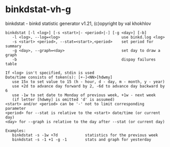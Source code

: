 # binkdstat-vh-g
binkdstat - binkd statistic generator v1.21, (c)opyright by val khokhlov

    binkdstat [-l <log>] [-s <start>|- <period>|-] [-g <day>] [-b]
       -l <log>, --log=<log>                           use binkd.log <log>
       -s <start> <period>, --stat=<start>,<period>    set period for summary
       -g <day>, --graph=<day>                         set day to draw a graph
       -b                                              dispay failures table

    If <log> isn't specified, stdin is used
    Date/time consists of token(s): [+-]<NN>[hdwmy]
       use 15x to set value to 15 (h - hour, d - day, m - month, y - year)
       use +2d to advance day forward by 2, -6d to advance day backward by 6
       use -1w to set date to Monday of previous week, +1w - next week
       (if letter [hdwmy] is omitted 'd' is assumed)
    <start> and/or <period> can be '-' not to limit corresponding parameter
    <period> for --stat is relative to the <start> date/time (or current day)
    <day> for --graph is relative to the day after --stat (or current day)

    Examples:
       binkdstat -s -1w +7d            statistics for the previous week
       binkdstat -s -1 +1 -g -1        stats and graph for yesterday
